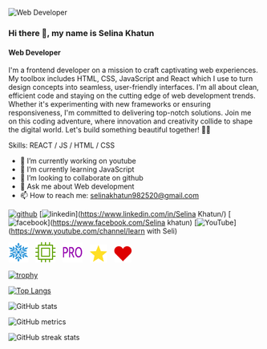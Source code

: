 ![Web Developer](https://i.ibb.co/XF7NNB1/Black-Technology-Linked-In-Banner.jpg)

### Hi there 👋, my name is Selina Khatun
#### Web Developer


 I'm a frontend developer on a mission to craft captivating web experiences. My toolbox includes HTML, CSS, JavaScript and React which I use to turn design concepts into seamless, user-friendly interfaces. I'm all about clean, efficient code and staying on the cutting edge of web development trends. Whether it's experimenting with new frameworks or ensuring responsiveness, I'm committed to delivering top-notch solutions. Join me on this coding adventure, where innovation and creativity collide to shape the digital world. Let's build something beautiful together! 🚀✨

Skills:  REACT / JS / HTML / CSS

- 🔭 I’m currently working on youtube 
- 🌱 I’m currently learning JavaScript 
- 👯 I’m looking to collaborate on github 
- 💬 Ask me about Web development 
- 📫 How to reach me: selinakhatun982520@gmail.com 


[<img src='https://cdn.jsdelivr.net/npm/simple-icons@3.0.1/icons/github.svg' alt='github' height='40'>](https://github.com/Selina-Khatun)  [<img src='https://cdn.jsdelivr.net/npm/simple-icons@3.0.1/icons/linkedin.svg' alt='linkedin' height='40'>](https://www.linkedin.com/in/Selina Khatun/)  [<img src='https://cdn.jsdelivr.net/npm/simple-icons@3.0.1/icons/facebook.svg' alt='facebook' height='40'>](https://www.facebook.com/Selina khatun)  [<img src='https://cdn.jsdelivr.net/npm/simple-icons@3.0.1/icons/youtube.svg' alt='YouTube' height='40'>](https://www.youtube.com/channel/learn with Seli)  

<a href='https://archiveprogram.github.com/'><img src='https://raw.githubusercontent.com/acervenky/animated-github-badges/master/assets/acbadge.gif' width='40' height='40'></a> <a href='https://docs.github.com/en/developers'><img src='https://raw.githubusercontent.com/acervenky/animated-github-badges/master/assets/devbadge.gif' width='40' height='40'></a> <a href='https://github.com/pricing'><img src='https://raw.githubusercontent.com/acervenky/animated-github-badges/master/assets/pro.gif' width='40' height='40'></a> <a href='https://stars.github.com/'><img src='https://raw.githubusercontent.com/acervenky/animated-github-badges/master/assets/starbadge.gif' width='35' height='35'></a> <a href='https://docs.github.com/en/github/supporting-the-open-source-community-with-github-sponsors'><img src='https://raw.githubusercontent.com/acervenky/animated-github-badges/master/assets/sponsorbadge.gif' width='35' height='35'></a> 

[![trophy](https://github-profile-trophy.vercel.app/?username=Selina-Khatun)](https://github.com/ryo-ma/github-profile-trophy)

[![Top Langs](https://github-readme-stats.vercel.app/api/top-langs/?username=Selina-Khatun)](https://github.com/anuraghazra/github-readme-stats)

![GitHub stats](https://github-readme-stats.vercel.app/api?username=Selina-Khatun&show_icons=true&count_private=true)  

![GitHub metrics](https://metrics.lecoq.io/Selina-Khatun)  

![GitHub streak stats](https://streak-stats.demolab.com/?user=Selina-Khatun)  


